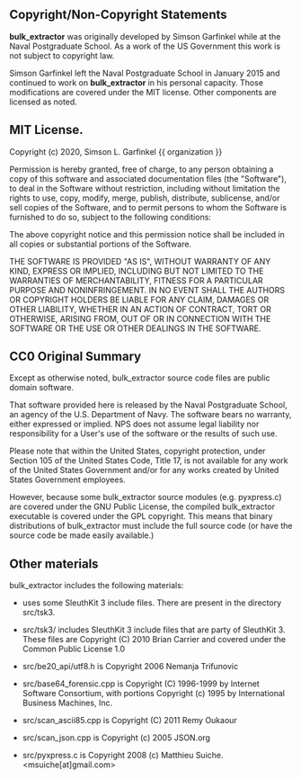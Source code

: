 ## Copyright/Non-Copyright Statements

**bulk_extractor** was originally developed by Simson Garfinkel while at
the Naval Postgraduate School. As a work of the US Government this
work is not subject to copyright law.

Simson Garfinkel left the Naval Postgraduate School in January 2015
and continued to work on **bulk_extractor** in his personal
capacity. Those modifications are covered under the MIT license. Other
components are licensed as noted.

## MIT License.

Copyright (c) 2020, Simson L. Garfinkel {{ organization }}

Permission is hereby granted, free of charge, to any person obtaining a copy
of this software and associated documentation files (the "Software"), to deal
in the Software without restriction, including without limitation the rights
to use, copy, modify, merge, publish, distribute, sublicense, and/or sell
copies of the Software, and to permit persons to whom the Software is
furnished to do so, subject to the following conditions:

The above copyright notice and this permission notice shall be included in all
copies or substantial portions of the Software.

THE SOFTWARE IS PROVIDED "AS IS", WITHOUT WARRANTY OF ANY KIND,
EXPRESS OR IMPLIED, INCLUDING BUT NOT LIMITED TO THE WARRANTIES OF
MERCHANTABILITY, FITNESS FOR A PARTICULAR PURPOSE AND NONINFRINGEMENT.
IN NO EVENT SHALL THE AUTHORS OR COPYRIGHT HOLDERS BE LIABLE FOR ANY CLAIM,
DAMAGES OR OTHER LIABILITY, WHETHER IN AN ACTION OF CONTRACT, TORT OR
OTHERWISE, ARISING FROM, OUT OF OR IN CONNECTION WITH THE SOFTWARE OR THE USE
OR OTHER DEALINGS IN THE SOFTWARE.

## CC0 Original Summary

Except as otherwise noted, bulk_extractor source code files are public domain
software.

That software provided here is released by the Naval Postgraduate
School, an agency of the U.S. Department of Navy.  The software bears
no warranty, either expressed or implied. NPS does not assume legal
liability nor responsibility for a User's use of the software or the
results of such use.

Please note that within the United States, copyright protection, under
Section 105 of the United States Code, Title 17, is not available for
any work of the United States Government and/or for any works created
by United States Government employees.

However, because some bulk_extractor source modules (e.g. pyxpress.c)
are covered under the GNU Public License, the compiled bulk_extractor
executable is covered under the GPL copyright. This means that binary
distributions of bulk_extractor must include the full source code (or
have the source code be made easily available.)

## Other materials

bulk_extractor includes the following materials:

* uses some SleuthKit 3 include files. There are present
in the directory src/tsk3.

* src/tsk3/ includes SleuthKit 3 include files that are party of
SleuthKit 3. These files are  Copyright (C) 2010 Brian Carrier and covered under
the Common Public License 1.0

* src/be20_api/utf8.h is Copyright 2006 Nemanja Trifunovic

* src/base64_forensic.cpp is Copyright (C) 1996-1999 by Internet Software Consortium, with
 portions Copyright (c) 1995 by International Business Machines, Inc.

* src/scan_ascii85.cpp is  Copyright (C) 2011 Remy Oukaour

* src/scan_json.cpp is Copyright (c) 2005 JSON.org

* src/pyxpress.c is Copyright 2008 (c) Matthieu Suiche. <msuiche[at]gmail.com>
